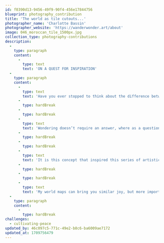 ```yaml
---
id: f0390d13-9456-49f9-90f4-456e17844756
blueprint: photography_contribution
title: 'The world as tile cutouts...'
photographer_name: 'Charlotte Bassin'
photographer_website: 'https://wanderwonder.art/about'
image: 046_moroccan_tile_1500px.jpg
collection_type: photography-contributions
description:
  -
    type: paragraph
    content:
      -
        type: text
        text: 'ON A QUEST FOR INSPIRATION'
  -
    type: paragraph
    content:
      -
        type: text
        text: 'Have you ever stopped to think about the difference between wondering and asking a question? The difference between wandering and going somewhere?'
      -
        type: hardBreak
      -
        type: hardBreak
      -
        type: text
        text: 'Wondering doesn’t require an answer, where as a question does. Wandering has no destination, where going somewhere does. We live our lives always needing to know and wanting to go. We lose touch with our sense of spontaneity leaving little room for the magic that comes from serendipity. Why not take some time to stop, relax, ponder, wander, wonder.'
      -
        type: hardBreak
      -
        type: hardBreak
      -
        type: text
        text: 'It is this concept that inspired this series of artistic maps. Before beginning this project over a decade ago, I spent 10 years wandering around the world. I visited and/or lived in all but one of the seven continents (Antarctica is still on my list, though!). Travel provided me with a sense of adventure and freedom. It allowed me to open my eyes to other cultures and to experience some of the most beautiful places on this planet. There came a point, though, when I found myself wanting to settle down… to fall in love and stay in love forever… and to stay in one place for a while. Now, I call Colorado home — and although my husband, daughters and I continue taking trips to foreign countries — I am no longer the vagabond that I once was. Still though, deep down inside, there will always be this wanderlust that keeps me curious about the world… and that is the driving force behind these maps. Every hour that I spend drawing or painting, I also spend lost in that area of the map – reminiscing about past travels or dreaming of places I have yet to see; thinking of friends who live oceans away; and experiencing a whole new world of creativity.'
      -
        type: hardBreak
      -
        type: hardBreak
      -
        type: text
        text: 'My world maps can bring you similar joy, but more importantly… they’ll inspire you to wander + wonder.'
  -
    type: paragraph
    content:
      -
        type: hardBreak
challenges:
  - cultivating-peace
updated_by: 46c097c5-771c-49e2-b8c6-ba6009ae7172
updated_at: 1709756479
---
```

